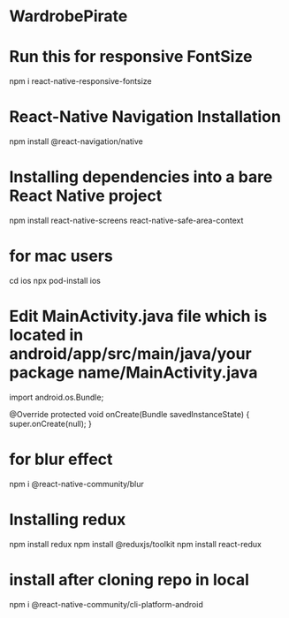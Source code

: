 # WardrobePirate

# Run this for responsive FontSize

npm i react-native-responsive-fontsize

# React-Native Navigation Installation

npm install @react-navigation/native

# Installing dependencies into a bare React Native project

npm install react-native-screens react-native-safe-area-context

# for mac users

cd ios
npx pod-install ios

# Edit MainActivity.java file which is located in android/app/src/main/java/your package name/MainActivity.java

import android.os.Bundle;

@Override
protected void onCreate(Bundle savedInstanceState) {
super.onCreate(null);
}

# for blur effect

npm i @react-native-community/blur

# Installing redux

npm install redux
npm install @reduxjs/toolkit
npm install react-redux

# install after cloning repo in local

npm i @react-native-community/cli-platform-android
